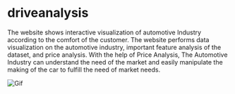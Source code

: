 # driveanalysis
The website shows interactive visualization of automotive Industry according to the comfort of the customer. The website performs data visualization on the automotive industry, important feature analysis of the dataset, and price analysis. With the help of Price Analysis, The Automotive Industry can understand the need of the market and easily manipulate the making of the car to fulfill the need of market needs.

![Gif](/gifs/imgg.gif)
